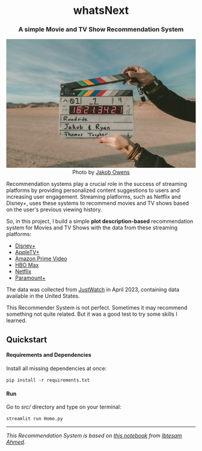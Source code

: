 
<h1 align="center"> whatsNext </h1>
<h3 align="center"> A simple Movie and TV Show Recommendation System</h3>

<section align="center">
    <a href="https://unsplash.com/@jakobowens1">
        <img src="app/img/clap.jpg" alt="Clapperboard"/>
    </a>
    <div>
        Photo by <a href="https://unsplash.com/@jakobowens1">Jakob Owens</a>
    </div>
</section>

Recommendation systems play a crucial role in the success of streaming platforms
by providing personalized content suggestions to users and increasing user engagement.
Streaming platforms, such as Netflix and Disney+, uses these systems to recommend movies 
and TV shows based on the user's previous viewing history. 

So, in this project, I build a simple **plot description-based** recommendation system 
for Movies and TV Shows with the data from these streaming platforms:

* [Disney+](https://www.disneyplus.com/)
* [AppleTV+](https://www.apple.com/apple-tv-plus/)
* [Amazon Prime Video](https://www.primevideo.com/)
* [HBO Max](https://www.hbomax.com/)
* [Netflix](https://www.netflix.com/)
* [Paramount+](https://www.paramountplus.com/)

The data was collected from [JustWatch](https://www.justwatch.com/us) in April 2023, 
containing data available in the United States.

This Recommender System is not perfect. Sometimes it may recommend something not quite related.
But it was a good test to try some skills I learned.

## Quickstart

#### Requirements and Dependencies

Install all missing dependencies at once:

```
pip install -r requirements.txt
```

#### Run

Go to *src/* directory and type on your terminal:


```
streamlit run Home.py
```

---
*This Recommendation System is based on [this notebook](https://www.kaggle.com/code/ibtesama/getting-started-with-a-movie-recommendation-system)
from [Ibtesam Ahmed](https://www.kaggle.com/ibtesama)*.
